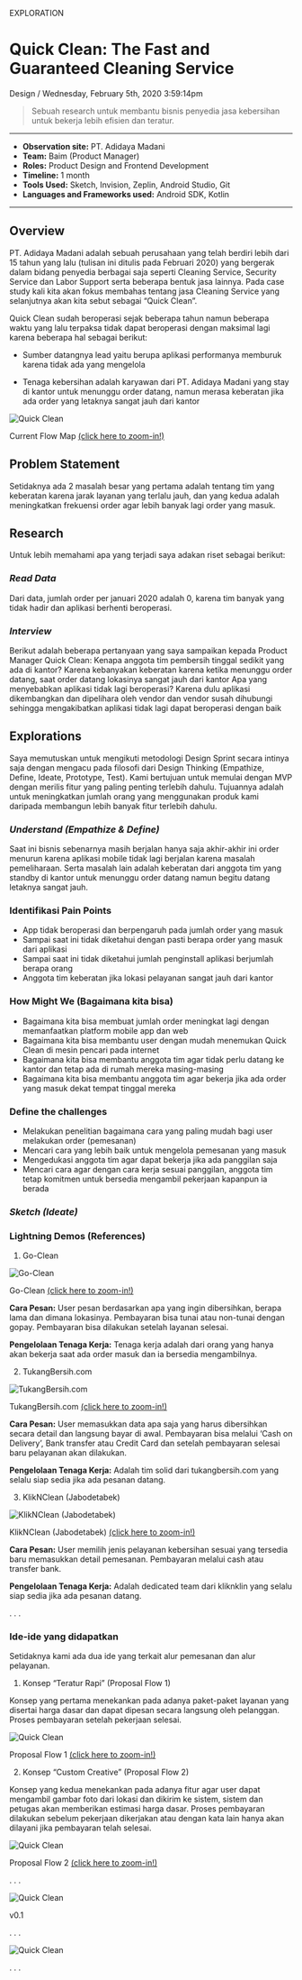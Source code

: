 <p class="type">EXPLORATION</p>

# Quick Clean: The Fast and Guaranteed Cleaning Service

<p class="meta">Design  /  Wednesday, February 5th, 2020 3:59:14pm</p>

> Sebuah research untuk membantu bisnis penyedia jasa kebersihan untuk bekerja lebih efisien dan teratur.

---
<p class="caption"></p>

- **Observation site:** PT. Adidaya Madani
- **Team:** Baim (Product Manager)
- **Roles:** Product Design and Frontend Development
- **Timeline:** 1 month
- **Tools Used:** Sketch, Invision, Zeplin, Android Studio, Git
- **Languages and Frameworks used:** Android SDK, Kotlin

---
<p class="caption"></p>

## Overview

PT. Adidaya Madani adalah sebuah perusahaan yang telah berdiri lebih dari 15 tahun yang lalu (tulisan ini ditulis pada Februari 2020) yang bergerak dalam bidang penyedia berbagai saja seperti Cleaning Service, Security Service dan Labor Support serta beberapa bentuk jasa lainnya. Pada case study kali kita akan fokus membahas tentang jasa Cleaning Service yang selanjutnya akan kita sebut sebagai “Quick Clean”.

Quick Clean sudah beroperasi sejak beberapa tahun namun beberapa waktu yang lalu terpaksa tidak dapat beroperasi dengan maksimal lagi karena beberapa hal sebagai berikut:

* Sumber datangnya lead yaitu berupa aplikasi performanya memburuk karena tidak ada yang mengelola

* Tenaga kebersihan adalah karyawan dari PT. Adidaya Madani yang stay di kantor untuk menunggu order datang, namun merasa keberatan jika ada order yang letaknya sangat jauh dari kantor

![Quick Clean](../assets/images/works/details/231-quick-clean/quick-clean-current-flow-map.png)

<p class="caption">Current Flow Map <a href="../assets/images/works/details/231-quick-clean/quick-clean-current-flow-map.png" target="_blank">(click here to zoom-in!)</a></p>

## Problem Statement

Setidaknya ada 2 masalah besar yang pertama adalah tentang tim yang keberatan karena jarak layanan yang terlalu jauh, dan yang kedua adalah meningkatkan frekuensi order agar lebih banyak lagi order yang masuk.

## Research

Untuk lebih memahami apa yang terjadi saya adakan riset sebagai berikut:

### ***Read Data***

Dari data, jumlah order per januari 2020 adalah 0, karena tim banyak yang tidak hadir dan aplikasi berhenti beroperasi.

### ***Interview***

Berikut adalah beberapa pertanyaan yang saya sampaikan kepada Product Manager Quick Clean:
Kenapa anggota tim pembersih tinggal sedikit yang ada di kantor? Karena kebanyakan keberatan karena ketika menunggu order datang, saat order datang lokasinya sangat jauh dari kantor
Apa yang menyebabkan aplikasi tidak lagi beroperasi? Karena dulu aplikasi dikembangkan dan dipelihara oleh vendor dan vendor susah dihubungi sehingga mengakibatkan aplikasi tidak lagi dapat beroperasi dengan baik

## Explorations

Saya memutuskan untuk mengikuti metodologi Design Sprint secara intinya saja dengan mengacu pada filosofi dari Design Thinking (Empathize, Define, Ideate, Prototype, Test). Kami bertujuan untuk memulai dengan MVP dengan merilis fitur yang paling penting terlebih dahulu. Tujuannya adalah untuk meningkatkan jumlah orang yang menggunakan produk kami daripada membangun lebih banyak fitur terlebih dahulu.

### ***Understand (Empathize & Define)***

Saat ini bisnis sebenarnya masih berjalan hanya saja akhir-akhir ini order menurun karena aplikasi mobile tidak lagi berjalan karena masalah pemeliharaan. Serta masalah lain adalah keberatan dari anggota tim yang standby di kantor untuk menunggu order datang namun begitu datang letaknya sangat jauh.

### Identifikasi Pain Points

* App tidak beroperasi dan berpengaruh pada jumlah order yang masuk
* Sampai saat ini tidak diketahui dengan pasti berapa order yang masuk dari aplikasi
* Sampai saat ini tidak diketahui jumlah penginstall aplikasi berjumlah berapa orang
* Anggota tim keberatan jika lokasi pelayanan sangat jauh dari kantor

### How Might We (Bagaimana kita bisa)

* Bagaimana kita bisa membuat jumlah order meningkat lagi dengan memanfaatkan platform mobile app dan web
* Bagaimana kita bisa membantu user dengan mudah menemukan Quick Clean di mesin pencari pada internet
* Bagaimana kita bisa membantu anggota tim agar tidak perlu datang ke kantor dan tetap ada di rumah mereka masing-masing
* Bagaimana kita bisa membantu anggota tim agar bekerja jika ada order yang masuk dekat tempat tinggal mereka

### Define the challenges

* Melakukan penelitian bagaimana cara yang paling mudah bagi user melakukan order (pemesanan)
* Mencari cara yang lebih baik untuk mengelola pemesanan yang masuk
* Mengedukasi anggota tim agar dapat bekerja jika ada panggilan saja
* Mencari cara agar dengan cara kerja sesuai panggilan, anggota tim tetap komitmen untuk bersedia mengambil pekerjaan kapanpun ia berada

### ***Sketch (Ideate)***

### Lightning Demos (References)

1. Go-Clean

![Go-Clean](https://lh3.googleusercontent.com/ld1LoAtTs5cZk16blYijuGl1LPk48Esh7ediqM628Vx_kE9dkoNeRoxo66-wYdrqNpQp=w1920-h937-rw)

<p class="caption">Go-Clean <a href="https://lh3.googleusercontent.com/ld1LoAtTs5cZk16blYijuGl1LPk48Esh7ediqM628Vx_kE9dkoNeRoxo66-wYdrqNpQp=w1920-h937-rw" target="_blank">(click here to zoom-in!)</a></p>

**Cara Pesan:**
User pesan berdasarkan apa yang ingin dibersihkan, berapa lama dan dimana lokasinya. Pembayaran bisa tunai atau non-tunai dengan gopay. Pembayaran bisa dilakukan setelah layanan selesai.

**Pengelolaan Tenaga Kerja:**
Tenaga kerja adalah dari orang yang hanya akan bekerja saat ada order masuk dan ia bersedia mengambilnya.

2. TukangBersih.com

![TukangBersih.com](https://lh3.googleusercontent.com/tpArBEprT1UF0YbszRp6fsiWpQeSyNcfAt2sOrqvG1ws_7LiDnhRRbGGy8B__VyUSMlq=w1920-h937-rw)

<p class="caption">TukangBersih.com <a href="https://lh3.googleusercontent.com/tpArBEprT1UF0YbszRp6fsiWpQeSyNcfAt2sOrqvG1ws_7LiDnhRRbGGy8B__VyUSMlq=w1920-h937-rw" target="_blank">(click here to zoom-in!)</a></p>

**Cara Pesan:**
User memasukkan data apa saja yang harus dibersihkan secara detail dan langsung bayar di awal. Pembayaran bisa melalui ‘Cash on Delivery’, Bank transfer atau Credit Card dan setelah pembayaran selesai baru pelayanan akan dilakukan.

**Pengelolaan Tenaga Kerja:**
Adalah tim solid dari tukangbersih.com yang selalu siap sedia jika ada pesanan datang.

3. KlikNClean (Jabodetabek)

![KlikNClean (Jabodetabek)](https://lh3.googleusercontent.com/bCx67O05VE-wMwIfqBX5vWArEbZlRjR7e_Ha2x7EeFZUE2Xxxm_Hv3ylO-s8YqeE4Q=w1920-h937-rw)

<p class="caption">KlikNClean (Jabodetabek) <a href="https://lh3.googleusercontent.com/bCx67O05VE-wMwIfqBX5vWArEbZlRjR7e_Ha2x7EeFZUE2Xxxm_Hv3ylO-s8YqeE4Q=w1920-h937-rw" target="_blank">(click here to zoom-in!)</a></p>

**Cara Pesan:**
User memilih jenis pelayanan kebersihan sesuai yang tersedia baru memasukkan detail pemesanan. Pembayaran melalui cash atau transfer bank. 

**Pengelolaan Tenaga Kerja:**
Adalah dedicated team dari kliknklin yang selalu siap sedia jika ada pesanan datang.

<p class="caption">. . .</p>

### Ide-ide yang didapatkan

Setidaknya kami ada dua ide yang terkait alur pemesanan dan alur pelayanan.

1. Konsep “Teratur Rapi” (Proposal Flow 1)

Konsep yang pertama menekankan pada adanya paket-paket layanan yang disertai harga dasar dan dapat dipesan secara langsung oleh pelanggan. Proses pembayaran setelah pekerjaan selesai.

![Quick Clean](../assets/images/works/details/231-quick-clean/structured.png)

<p class="caption">Proposal Flow 1 <a href="../assets/images/works/details/231-quick-clean/structured.png" target="_blank">(click here to zoom-in!)</a></p>

2. Konsep “Custom Creative” (Proposal Flow 2)

Konsep yang kedua menekankan pada adanya fitur agar user dapat mengambil gambar foto dari lokasi dan dikirim ke sistem, sistem dan petugas akan memberikan estimasi harga dasar. Proses pembayaran dilakukan sebelum pekerjaan dikerjakan atau dengan kata lain hanya akan dilayani jika pembayaran telah selesai.

![Quick Clean](../assets/images/works/details/231-quick-clean/custom.png)

<p class="caption">Proposal Flow 2 <a href="../assets/images/works/details/231-quick-clean/custom.png" target="_blank">(click here to zoom-in!)</a></p>

<p class="caption">. . .</p>

![Quick Clean](../assets/images/works/details/231-quick-clean/quick-clean-v01.jpg)

<p class="caption">v0.1</p>

<p class="caption">. . .</p>

![Quick Clean](../assets/images/works/details/231-quick-clean/quick-clean.jpg)

<p class="caption">. . .</p>
